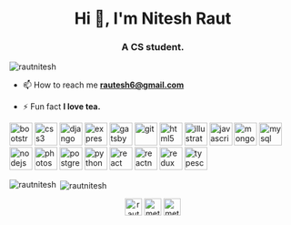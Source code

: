 <h1 align="center">Hi 👋, I'm Nitesh Raut</h1>
<h3 align="center">A CS student.</h3>

<p align="left"> <img src="https://komarev.com/ghpvc/?username=rautnitesh" alt="rautnitesh" /> </p>

- 📫 How to reach me **rautesh6@gmail.com**

- ⚡ Fun fact **I love tea.**

<p align="left"><img src="https://devicons.github.io/devicon/devicon.git/icons/bootstrap/bootstrap-plain.svg" alt="bootstrap" width="40" height="40"/> <img src="https://devicons.github.io/devicon/devicon.git/icons/css3/css3-original-wordmark.svg" alt="css3" width="40" height="40"/> <img src="https://devicons.github.io/devicon/devicon.git/icons/django/django-original.svg" alt="django" width="40" height="40"/> <img src="https://devicons.github.io/devicon/devicon.git/icons/express/express-original-wordmark.svg" alt="express" width="40" height="40"/> <img src="https://www.vectorlogo.zone/logos/gatsbyjs/gatsbyjs-icon.svg" alt="gatsby" width="40" height="40"/> <img src="https://www.vectorlogo.zone/logos/git-scm/git-scm-icon.svg" alt="git" width="40" height="40"/> <img src="https://devicons.github.io/devicon/devicon.git/icons/html5/html5-original-wordmark.svg" alt="html5" width="40" height="40"/> <img src="https://www.vectorlogo.zone/logos/adobe_illustrator/adobe_illustrator-icon.svg" alt="illustrator" width="40" height="40"/> <img src="https://devicons.github.io/devicon/devicon.git/icons/javascript/javascript-original.svg" alt="javascript" width="40" height="40"/> <img src="https://devicons.github.io/devicon/devicon.git/icons/mongodb/mongodb-original-wordmark.svg" alt="mongodb" width="40" height="40"/> <img src="https://devicons.github.io/devicon/devicon.git/icons/mysql/mysql-original-wordmark.svg" alt="mysql" width="40" height="40"/> <img src="https://devicons.github.io/devicon/devicon.git/icons/nodejs/nodejs-original-wordmark.svg" alt="nodejs" width="40" height="40"/> <img src="https://devicons.github.io/devicon/devicon.git/icons/photoshop/photoshop-plain.svg" alt="photoshop" width="40" height="40"/> <img src="https://devicons.github.io/devicon/devicon.git/icons/postgresql/postgresql-original-wordmark.svg" alt="postgresql" width="40" height="40"/> <img src="https://devicons.github.io/devicon/devicon.git/icons/python/python-original.svg" alt="python" width="40" height="40"/> <img src="https://devicons.github.io/devicon/devicon.git/icons/react/react-original-wordmark.svg" alt="react" width="40" height="40"/> <img src="https://reactnative.dev/img/header_logo.svg" alt="reactnative" width="40" height="40"/> <img src="https://devicons.github.io/devicon/devicon.git/icons/redux/redux-original.svg" alt="redux" width="40" height="40"/> <img src="https://devicons.github.io/devicon/devicon.git/icons/typescript/typescript-original.svg" alt="typescript" width="40" height="40"/></p>

<p><img align="left" src="https://github-readme-stats.vercel.app/api/top-langs/?username=rautnitesh&layout=compact" alt="rautnitesh" /></p>

<p>&nbsp;<img align="center" src="https://github-readme-stats.vercel.app/api?username=rautnitesh&show_icons=true" alt="rautnitesh" /></p>

<p align="center">
<a href="https://linkedin.com/in/rautnitesh" target="blank"><img align="center" src="https://cdn.jsdelivr.net/npm/simple-icons@3.0.1/icons/linkedin.svg" alt="rautesh" height="30" width="30" /></a>
<a href="https://fb.com/metheraut" target="blank"><img align="center" src="https://cdn.jsdelivr.net/npm/simple-icons@3.0.1/icons/facebook.svg" alt="metheraut" height="30" width="30" /></a>
<a href="https://instagram.com/metheraut" target="blank"><img align="center" src="https://cdn.jsdelivr.net/npm/simple-icons@3.0.1/icons/instagram.svg" alt="metheraut" height="30" width="30" /></a>
</p>
